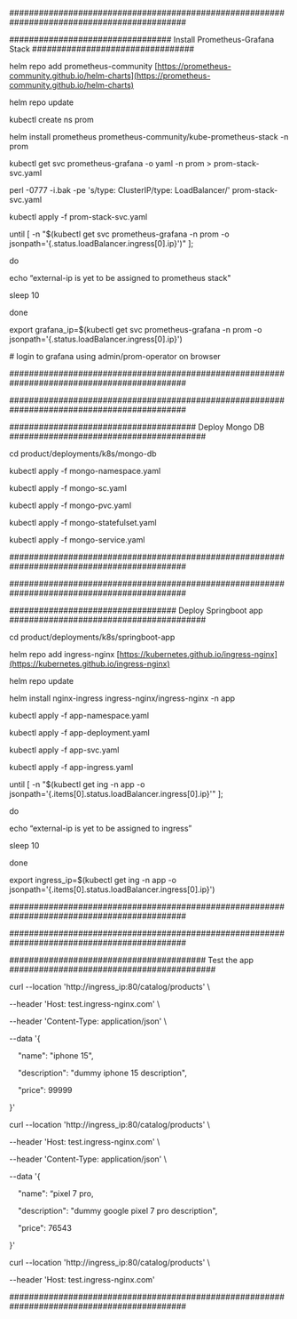 ############################################################################################

################################# Install Prometheus-Grafana Stack #################################

helm repo add prometheus-community [https://prometheus-community.github.io/helm-charts](https://prometheus-community.github.io/helm-charts)

helm repo update

kubectl create ns prom

helm install prometheus prometheus-community/kube-prometheus-stack -n prom

kubectl get svc prometheus-grafana -o yaml -n prom > prom-stack-svc.yaml

perl -0777 -i.bak -pe 's/type: ClusterIP/type: LoadBalancer/' prom-stack-svc.yaml

kubectl apply -f prom-stack-svc.yaml

until \[ -n "$(kubectl get svc prometheus-grafana -n prom -o jsonpath='{.status.loadBalancer.ingress\[0\].ip}')" \];

do

echo “external-ip is yet to be assigned to prometheus stack"

sleep 10

done

export grafana\_ip=$(kubectl get svc prometheus-grafana -n prom -o jsonpath='{.status.loadBalancer.ingress\[0\].ip}')

\# login to grafana using admin/prom-operator on browser

############################################################################################

############################################################################################

###################################### Deploy Mongo DB ########################################

cd product/deployments/k8s/mongo-db

kubectl apply -f mongo-namespace.yaml

kubectl apply -f mongo-sc.yaml

kubectl apply -f mongo-pvc.yaml

kubectl apply -f mongo-statefulset.yaml

kubectl apply -f mongo-service.yaml

############################################################################################

############################################################################################

################################## Deploy Springboot app ########################################

cd product/deployments/k8s/springboot-app

helm repo add ingress-nginx [https://kubernetes.github.io/ingress-nginx](https://kubernetes.github.io/ingress-nginx)

helm repo update

helm install nginx-ingress ingress-nginx/ingress-nginx -n app

kubectl apply -f app-namespace.yaml

kubectl apply -f app-deployment.yaml

kubectl apply -f app-svc.yaml

kubectl apply -f app-ingress.yaml

until \[ -n "$(kubectl get ing -n app -o jsonpath='{.items\[0\].status.loadBalancer.ingress\[0\].ip}'" \];

do

echo “external-ip is yet to be assigned to ingress”

sleep 10

done

export ingress\_ip=$(kubectl get ing -n app -o jsonpath='{.items\[0\].status.loadBalancer.ingress\[0\].ip}')

############################################################################################

############################################################################################

######################################## Test the app ##########################################

curl --location 'http://ingress\_ip:80/catalog/products' \\

\--header 'Host: test.ingress-nginx.com' \\

\--header 'Content-Type: application/json' \\

\--data '{

    "name": "iphone 15",

    "description": "dummy iphone 15 description",

    "price": 99999

}'

curl --location 'http://ingress\_ip:80/catalog/products' \\

\--header 'Host: test.ingress-nginx.com' \\

\--header 'Content-Type: application/json' \\

\--data '{

    "name": “pixel 7 pro,

    "description": "dummy google pixel 7 pro description",

    "price": 76543

}'

curl --location 'http://ingress\_ip:80/catalog/products' \\

\--header 'Host: test.ingress-nginx.com'

############################################################################################
